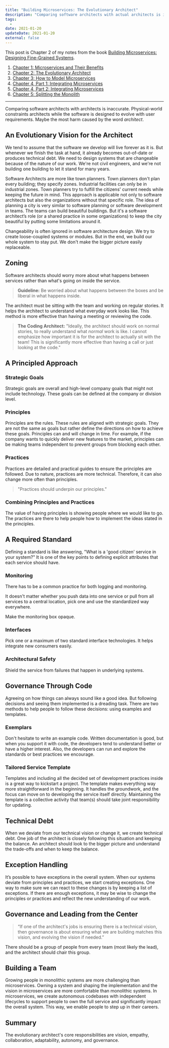 ```yaml
---
title: "Building Microservices: The Evolutionary Architect"
description: "Comparing software architects with actual architects is inaccurate. Physical-world constrains architect, and software evolves with user requirements."
tags:
  -
date: 2021-01-20
updateDate: 2021-01-20
external: false
---
```


This post is Chapter 2 of my notes from the book [Building Microservices: Designing Fine-Grained Systems](https://samnewman.io/books/building_microservices/).

1. [Chapter 1: Microservices and Their Benefits](/books/microservices-and-their-benefits/)
2. [Chapter 2: The Evolutionary Architect](/books/the-evolutionary-architect/)
3. [Chapter 3: How to Model Microservices](/books/how-to-model-microservices/)
4. [Chapter 4, Part 1: Integrating Microservices](/books/integrating-microservices-part-1/)
5. [Chapter 4, Part 2: Integrating Microservices](/books/integrating-microservices-part-2/)
6. [Chapter 5: Splitting the Monolith](/books/splitting-the-monolith/)

---
Comparing software architects with architects is inaccurate. Physical-world constraints architects while the software is designed to evolve with user requirements. Maybe the most harm caused by the word _architect_.

## An Evolutionary Vision for the Architect

We tend to assume that the software we develop will live forever as it is. But whenever we finish the task at hand, it already becomes out-of-date or produces technical debt. We need to design systems that are changeable because of the nature of our work. We're not civil engineers, and we're not building one building to let it stand for many years.

Software Architects are more like town planners. Town planners don't plan every building; they specify zones. Industrial facilities can only be in industrial zones. Town planners try to fulfill the citizens' current needs while keeping the future in mind. This approach is applicable not only to software architects but also the organizations without that specific role. The idea of planning a city is very similar to software planning or software development in teams. The teams can build beautiful buildings. But it's a software architect’s role (or a shared practice in some organizations) to keep the city beautiful by putting some limitations around it.

Changeability is often ignored in software architecture design. We try to create loose-coupled systems or modules. But in the end, we build our whole system to stay put. We don't make the bigger picture easily replaceable.

## Zoning

Software architects should worry more about what happens between services rather than what's going on inside the service.

> **Guideline:** Be worried about what happens between the boxes and be liberal in what happens inside.

The architect must be sitting with the team and working on regular stories. It helps the architect to understand what everyday work looks like. This method is more effective than having a meeting or reviewing the code.

> **The Coding Architect:** "Ideally, the architect should work on normal stories, to really understand what _normal_ work is like. I cannot emphasize how important it is for the architect to actually sit with the team! This is significantly more effective than having a call or just looking at the code."

## A Principled Approach

### Strategic Goals

Strategic goals are overall and high-level company goals that might not include technology. These goals can be defined at the company or division level.

### Principles

Principles are the rules. These rules are aligned with strategic goals. They are not the same as goals but rather define the directions on how to achieve these goals. Principles can and will change in time. For example, if the company wants to quickly deliver new features to the market, principles can be making teams independent to prevent groups from blocking each other.

### Practices

Practices are detailed and practical guides to ensure the principles are followed. Due to nature, practices are more technical. Therefore, it can also change more often than principles.

> "Practices should underpin our principles."

### Combining Principles and Practices

The value of having principles is showing people where we would like to go. The practices are there to help people how to implement the ideas stated in the principles.

## A Required Standard

Defining a standard is like answering, "What is a 'good citizen' service in your system?" It is one of the key points to defining explicit attributes that each service should have.

### Monitoring

There has to be a common practice for both logging and monitoring.

It doesn't matter whether you push data into one service or pull from all services to a central location, pick one and use the standardized way everywhere.

Make the monitoring box opaque.

### Interfaces

Pick one or a maximum of two standard interface technologies. It helps integrate new consumers easily.

### Architectural Safety

Shield the service from failures that happen in underlying systems.

## Governance Through Code

Agreeing on how things can always sound like a good idea. But following decisions and seeing them implemented is a dreading task. There are two methods to help people to follow these decisions: using examples and templates.

### Exemplars

Don't hesitate to write an example code. Written documentation is good, but when you support it with code, the developers tend to understand better or have a higher interest. Also, the developers can run and explore the standards or best practices we encourage.

### Tailored Service Template

Templates and including all the decided set of development practices inside is a great way to kickstart a project. The template makes everything way more straightforward in the beginning. It handles the groundwork, and the focus can move on to developing the service itself directly. Maintaining the template is a collective activity that team(s) should take joint responsibility for updating.

## Technical Debt

When we deviate from our technical vision or change it, we create technical debt. One job of the architect is closely following this situation and keeping the balance. An architect should look to the bigger picture and understand the trade-offs and when to keep the balance.

## Exception Handling

It’s possible to have exceptions in the overall system. When our systems deviate from principles and practices, we start creating exceptions. One way to make sure we can react to these changes is by keeping a list of exceptions. If there are enough exceptions, it may be wise to change the principles or practices and reflect the new understanding of our work.

## Governance and Leading from the Center

> “If one of the architect's jobs is ensuring there is a technical vision, then governance is about ensuring what we are building matches this vision, and evolving the vision if needed.”

There should be a group of people from every team (most likely the lead), and the architect should chair this group.

## Building a Team

Growing people in monolithic systems are more challenging than microservices. Owning a system and shaping the implementation and the vision in microservices are more comfortable than monolithic systems. In microservices, we create autonomous codebases with independent lifecycles to support people to own the full service and significantly impact the overall system. This way, we enable people to step up in their careers.

## Summary

The evolutionary architect's core responsibilities are vision, empathy, collaboration, adaptability, autonomy, and governance.
